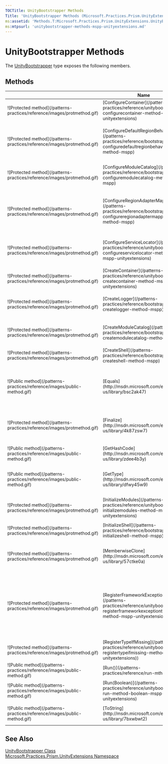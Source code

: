 ```yaml
---
TOCTitle: UnityBootstrapper Methods
Title: 'UnityBootstrapper Methods (Microsoft.Practices.Prism.UnityExtensions)'
ms:assetid: 'Methods.T:Microsoft.Practices.Prism.UnityExtensions.UnityBootstrapper'
ms:mtpsurl: 'unitybootstrapper-methods-mspp-unityextensions.md'
---
```



# UnityBootstrapper Methods

The [UnityBootstrapper](/patterns-practices/reference/unitybootstrapper-class-mspp-unityextensions) type exposes the following members.

## Methods

<table>

<thead>
<tr class="header">
<th> </th>
<th>Name</th>
<th>Description</th>
</tr>
</thead>
<tbody>
<tr class="odd">
<td>![Protected method](/patterns-practices/reference/images/protmethod.gif)</td>
<td>[ConfigureContainer](/patterns-practices/reference/unitybootstrapper-configurecontainer-method-mspp-unityextensions)</td>
<td><div class="summary">
Configures the IUnityContainer. May be overwritten in a derived class to add specific type mappings required by the application.
</div></td>
</tr>
<tr class="even">
<td>![Protected method](/patterns-practices/reference/images/protmethod.gif)</td>
<td>[ConfigureDefaultRegionBehaviors](/patterns-practices/reference/bootstrapper-configuredefaultregionbehaviors-method-mspp)</td>
<td><div class="summary">
Configures the [IRegionBehaviorFactory](/patterns-practices/reference/iregionbehaviorfactory-interface-mspp-regions). This will be the list of default behaviors that will be added to a region.
</div>
(Inherited from [Bootstrapper](/patterns-practices/reference/bootstrapper-class-mspp).)</td>
</tr>
<tr class="odd">
<td>![Protected method](/patterns-practices/reference/images/protmethod.gif)</td>
<td>[ConfigureModuleCatalog](/patterns-practices/reference/bootstrapper-configuremodulecatalog-method-mspp)</td>
<td><div class="summary">
Configures the [IModuleCatalog](/patterns-practices/reference/imodulecatalog-interface-mspp-modularity) used by Prism.
</div>
(Inherited from [Bootstrapper](/patterns-practices/reference/bootstrapper-class-mspp).)</td>
</tr>
<tr class="even">
<td>![Protected method](/patterns-practices/reference/images/protmethod.gif)</td>
<td>[ConfigureRegionAdapterMappings](/patterns-practices/reference/bootstrapper-configureregionadaptermappings-method-mspp)</td>
<td><div class="summary">
Configures the default region adapter mappings to use in the application, in order to adapt UI controls defined in XAML to use a region and register it automatically. May be overwritten in a derived class to add specific mappings required by the application.
</div>
(Inherited from [Bootstrapper](/patterns-practices/reference/bootstrapper-class-mspp).)</td>
</tr>
<tr class="odd">
<td>![Protected method](/patterns-practices/reference/images/protmethod.gif)</td>
<td>[ConfigureServiceLocator](/patterns-practices/reference/unitybootstrapper-configureservicelocator-method-mspp-unityextensions)</td>
<td><div class="summary">
Configures the LocatorProvider for the ServiceLocator.
</div>
(Overrides [Bootstrapper.ConfigureServiceLocator()](/patterns-practices/reference/bootstrapper-configureservicelocator-method-mspp).)</td>
</tr>
<tr class="even">
<td>![Protected method](/patterns-practices/reference/images/protmethod.gif)</td>
<td>[CreateContainer](/patterns-practices/reference/unitybootstrapper-createcontainer-method-mspp-unityextensions)</td>
<td><div class="summary">
Creates the IUnityContainer that will be used as the default container.
</div></td>
</tr>
<tr class="odd">
<td>![Protected method](/patterns-practices/reference/images/protmethod.gif)</td>
<td>[CreateLogger](/patterns-practices/reference/bootstrapper-createlogger-method-mspp)</td>
<td><div class="summary">
Create the [ILoggerFacade](/patterns-practices/reference/iloggerfacade-interface-mspp-logging) used by the bootstrapper.
</div>
(Inherited from [Bootstrapper](/patterns-practices/reference/bootstrapper-class-mspp).)</td>
</tr>
<tr class="even">
<td>![Protected method](/patterns-practices/reference/images/protmethod.gif)</td>
<td>[CreateModuleCatalog](/patterns-practices/reference/bootstrapper-createmodulecatalog-method-mspp)</td>
<td><div class="summary">
Creates the [IModuleCatalog](/patterns-practices/reference/imodulecatalog-interface-mspp-modularity) used by Prism.
</div>
(Inherited from [Bootstrapper](/patterns-practices/reference/bootstrapper-class-mspp).)</td>
</tr>
<tr class="odd">
<td>![Protected method](/patterns-practices/reference/images/protmethod.gif)</td>
<td>[CreateShell](/patterns-practices/reference/bootstrapper-createshell-method-mspp)</td>
<td><div class="summary">
Creates the shell or main window of the application.
</div>
(Inherited from [Bootstrapper](/patterns-practices/reference/bootstrapper-class-mspp).)</td>
</tr>
<tr class="even">
<td>![Public method](/patterns-practices/reference/images/public-method.gif)</td>
<td>[Equals](http://msdn.microsoft.com/en-us/library/bsc2ak47)</td>
<td><div class="summary">
Determines whether the specified [Object](http://msdn.microsoft.com/en-us/library/e5kfa45b) is equal to the current [Object](http://msdn.microsoft.com/en-us/library/e5kfa45b).
</div>
(Inherited from [Object](http://msdn.microsoft.com/en-us/library/e5kfa45b).)</td>
</tr>
<tr class="odd">
<td>![Protected method](/patterns-practices/reference/images/protmethod.gif)</td>
<td>[Finalize](http://msdn.microsoft.com/en-us/library/4k87zsw7)</td>
<td><div class="summary">
Allows an object to try to free resources and perform other cleanup operations before it is reclaimed by garbage collection.
</div>
(Inherited from [Object](http://msdn.microsoft.com/en-us/library/e5kfa45b).)</td>
</tr>
<tr class="even">
<td>![Public method](/patterns-practices/reference/images/public-method.gif)</td>
<td>[GetHashCode](http://msdn.microsoft.com/en-us/library/zdee4b3y)</td>
<td><div class="summary">
Serves as a hash function for a particular type.
</div>
(Inherited from [Object](http://msdn.microsoft.com/en-us/library/e5kfa45b).)</td>
</tr>
<tr class="odd">
<td>![Public method](/patterns-practices/reference/images/public-method.gif)</td>
<td>[GetType](http://msdn.microsoft.com/en-us/library/dfwy45w9)</td>
<td><div class="summary">
Gets the [Type](http://msdn.microsoft.com/en-us/library/42892f65) of the current instance.
</div>
(Inherited from [Object](http://msdn.microsoft.com/en-us/library/e5kfa45b).)</td>
</tr>
<tr class="even">
<td>![Protected method](/patterns-practices/reference/images/protmethod.gif)</td>
<td>[InitializeModules](/patterns-practices/reference/unitybootstrapper-initializemodules-method-mspp-unityextensions)</td>
<td><div class="summary">
Initializes the modules. May be overwritten in a derived class to use a custom Modules Catalog
</div>
(Overrides [Bootstrapper.InitializeModules()](/patterns-practices/reference/bootstrapper-initializemodules-method-mspp).)</td>
</tr>
<tr class="odd">
<td>![Protected method](/patterns-practices/reference/images/protmethod.gif)</td>
<td>[InitializeShell](/patterns-practices/reference/bootstrapper-initializeshell-method-mspp)</td>
<td><div class="summary">
Initializes the shell.
</div>
(Inherited from [Bootstrapper](/patterns-practices/reference/bootstrapper-class-mspp).)</td>
</tr>
<tr class="even">
<td>![Protected method](/patterns-practices/reference/images/protmethod.gif)</td>
<td>[MemberwiseClone](http://msdn.microsoft.com/en-us/library/57ctke0a)</td>
<td><div class="summary">
Creates a shallow copy of the current [Object](http://msdn.microsoft.com/en-us/library/e5kfa45b).
</div>
(Inherited from [Object](http://msdn.microsoft.com/en-us/library/e5kfa45b).)</td>
</tr>
<tr class="odd">
<td>![Protected method](/patterns-practices/reference/images/protmethod.gif)</td>
<td>[RegisterFrameworkExceptionTypes](/patterns-practices/reference/unitybootstrapper-registerframeworkexceptiontypes-method-mspp-unityextensions)</td>
<td><div class="summary">
Registers in the IUnityContainer the [Type](http://msdn.microsoft.com/en-us/library/42892f65) of the Exceptions that are not considered root exceptions by the [ExceptionExtensions]/patterns-practices/reference/exceptionextensions-class-mspp).
</div>
(Overrides [Bootstrapper.RegisterFrameworkExceptionTypes()](/patterns-practices/reference/bootstrapper-registerframeworkexceptiontypes-method-mspp
).)</td>
</tr>
<tr class="even">
<td>![Protected method](/patterns-practices/reference/images/protmethod.gif)</td>
<td>[RegisterTypeIfMissing](/patterns-practices/reference/unitybootstrapper-registertypeifmissing-method-mspp-unityextensions))</td>
<td><div class="summary">
Registers a type in the container only if that type was not already registered.
</div></td>
</tr>
<tr class="odd">
<td>![Public method](/patterns-practices/reference/images/public-method.gif)</td>
<td>[Run()](/patterns-practices/reference/run-mthd)</td>
<td><div class="summary">
Runs the bootstrapper process.
</div>
(Inherited from [Bootstrapper](/patterns-practices/reference/bootstrapper-class-mspp).)</td>
</tr>
<tr class="even">
<td>![Public method](/patterns-practices/reference/images/public-method.gif)</td>
<td>[Run(Boolean)](/patterns-practices/reference/unitybootstrapper-run-method-boolean-mspp-unityextensions)</td>
<td><div class="summary">
Run the bootstrapper process.
</div>
(Overrides [Bootstrapper.Run(Boolean)](/patterns-practices/reference/bootstrapper-run-method-boolean-mspp).)</td>
</tr>
<tr class="odd">
<td>![Public method](/patterns-practices/reference/images/public-method.gif)</td>
<td>[ToString](http://msdn.microsoft.com/en-us/library/7bxwbwt2)</td>
<td><div class="summary">
Returns a string that represents the current object.
</div>
(Inherited from [Object](http://msdn.microsoft.com/en-us/library/e5kfa45b).)</td>
</tr>
</tbody>
</table>

## See Also

[UnityBootstrapper Class](/patterns-practices/reference/unitybootstrapper-class-mspp-unityextensions)  
[Microsoft.Practices.Prism.UnityExtensions Namespace](/patterns-practices/reference/mspp-unityextensions-namespace)  
